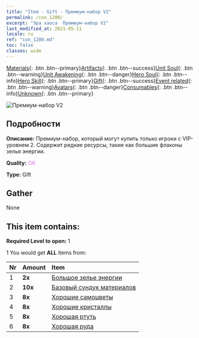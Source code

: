 ```yaml
---
title: "Item - Gift - Премиум-набор V2"
permalink: /con_1280/
excerpt: "Эра хаоса  Премиум-набор V2"
last_modified_at: 2021-05-11
locale: ru
ref: "con_1280.md"
toc: false
classes: wide
---
```

 [Materials](/ItemsRU/){: .btn .btn--primary}[Artifacts](/ItemsRU/Artifacts/){: .btn .btn--success}[Unit Soul](/ItemsRU/UnitSoul/){: .btn .btn--warning}[Unit Awakening](/ItemsRU/UnitAwakening/){: .btn .btn--danger}[Hero Soul](/ItemsRU/HeroSoul/){: .btn .btn--info}[Hero Skill](/ItemsRU/HeroSkill/){: .btn .btn--primary}[Gift](/ItemsRU/Gift/){: .btn .btn--success}[Event related](/ItemsRU/Events/){: .btn .btn--warning}[Avatars](/ItemsRU/Avatars/){: .btn .btn--danger}[Consumables](/ItemsRU/Consumables/){: .btn .btn--info}[Unknown](/ItemsRU/Unknown/){: .btn .btn--primary}

 ![Премиум-набор V2](/images/t/i_905002.png)

## Подробности
 **Описание:** Премиум-набор, который могут купить только игроки с VIP-уровнем 2. Содержит редкие ресурсы, такие как большие флаконы зелья энергии.

 **Quality:** <span style="color: #DA70D6">OK</span>

 **Type:** Gift

## Gather

  None

## This item contains:

 **Required Level to open:** 1

 1 You would get **ALL** items  from:

  | Nr | Amount |     Item    |
  |:---|:-------|:------------|
  | 1 |  **2x** | [Большое зелье энергии](/ItemsRU/con_706/) |  | 
  | 2 |  **10x** | [Базовый сундук материалов](/ItemsRU/con_756/) |  | 
  | 3 |  **8x** | [Хорошие самоцветы](/ItemsRU/mat_16/) |  | 
  | 4 |  **8x** | [Хорошие кристаллы](/ItemsRU/mat_17/) |  | 
  | 5 |  **8x** | [Хорошая ртуть](/ItemsRU/mat_14/) |  | 
  | 6 |  **8x** | [Хорошая руда](/ItemsRU/mat_12/) |  | 
